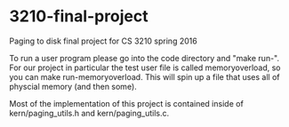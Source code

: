 # 3210-final-project
Paging to disk final project for CS 3210 spring 2016

To run a user program please go into the code directory and "make run-<programname>". For our project in particular the test user file is called memoryoverload, so you can make run-memoryoverload. This will spin up a file that uses all of physcial memory (and then some). 

Most of the implementation of this project is contained inside of kern/paging_utils.h and kern/paging_utils.c.
